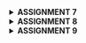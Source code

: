 <details>
<Summary><b>ASSIGNMENT 7</b></summary>

 ### 1. Question: Explain what are stateless widgets and stateful widgets, and explain the difference between them.

Answer: In Flutter, widgets are fundamental components that create the app's user interface, and they are classified into two categories: stateless widgets and stateful widgets. Stateless widgets are immutable, meaning they don’t hold any state that can change over time; their properties are fixed at the time of creation and remain constant throughout the lifecycle of the widget. This makes them ideal for displaying static content, such as text or icons. Conversely, stateful widgets are dynamic and can maintain internal state that may change in response to user interactions or other events, allowing them to rebuild and reflect those changes in the UI. For instance, stateful widgets are often used for interactive elements like forms, checkboxes, or animations. The primary distinction between the two lies in their ability to manage state: stateless widgets rely solely on the data passed to them, while stateful widgets encapsulate both the widget's configuration and the mutable state, enabling a responsive and interactive user experience.

 ### 2. Question: Mention the widgets that you have used for this project and its uses.

 Answer: In this app, StatelessWidget is used in components like MyHomePage, InfoCard, and ItemCard to build elements that don’t need to change once displayed. The whole app is wrapped in MaterialApp, setting up themes, routing, and a consistent design. Each screen layout is managed by Scaffold, providing a base structure with an AppBar at the top for titles and actions, a body, and other essential elements like a floating action button. Spacing and alignment are handled by widgets such as Padding, SizedBox, Center, Column, and Row, allowing you to stack, center, or arrange items both vertically and horizontally.

To display information, Text widgets are used for content, while GridView organizes ItemCard widgets in a scrollable grid format. Card components are also used to give a polished look to items with shadows and a slight elevation, while Material and InkWell add interaction effects like ripples when tapped. For visual icons, Icon provides customizable symbols, and SnackBar shows temporary messages at the screen's bottom for quick feedback, like confirming actions. Finally, Container is a versatile box that holds other widgets and helps manage styling, size, and layout adjustments across different parts of the app.

### 3. Question: What is the use-case for setState()? Explain the variable that can be affected by setState().

 Answer: In Flutter, setState() is utilized within StatefulWidgets to signal that the internal state of the widget has changed, prompting a rebuild of the widget. For example, if there is a variable like int counter = 0 that tracks the number of times a button has been pressed, calling setState(() { counter++; }) increments the counter and updates the UI with the new value. Essentially, any variable defined in the state class that affects the widget's appearance or behavior can be modified using setState().
 
### 4. Question: Explain the difference between const and final keyword.

 Answer: In Dart, the final keyword is used to declare a variable that can be assigned only once, allowing its value to be determined at runtime, whereas const declares a compile time constant that must be known and fixed at compile time. While both prevent reassignment after initialization, final keyword is suitable for values assigned during program execution, such as results from a function, while const is reserved for values that are constant throughout the program and can be used to create constant instances of classes.

### 5. Question: Explain how you implemented the checklist above step-by-step.
Answer:

First I generated a new Flutter project in the terminal with the name nakama_collective, then enter the project directory using this code.

```
flutter create nakama_collective
cd nakama_collective
```

Then I run the project with flutter run and performed the git init, as well as the git add-commit-push to a new GitHub repository. After that, I created a new file named menu.dart and did some modifications until the code looks like this:


```
import 'package:flutter/material.dart';

class MyHomePage extends StatelessWidget {
    MyHomePage({super.key});
    final String npm = '2306173435'; // NPM
    final String name = 'Serafina Nala Putri Setiawan'; // Name
    final String className = 'PBP KKI'; // Class
    final List<ItemHomepage> items = [
    ItemHomepage("View Product List", Icons.list),
    ItemHomepage("Add Product", Icons.add),
    ItemHomepage("Logout", Icons.logout),
     ];
  // This widget is the home page of your application. It is stateful, meaning
  // that it has a State object (defined below) that contains fields that affect
  // how it looks.

  // This class is the configuration for the state. It holds the values (in this
  // case the title) provided by the parent (in this case the App widget) and
  // used by the build method of the State. Fields in a Widget subclass are
  // always marked "final".


  @override
   @override
  Widget build(BuildContext context) {
    // Scaffold provides the basic structure of the page with the AppBar and body.
    return Scaffold(
      // AppBar is the top part of the page that displays the title.
      appBar: AppBar(
        title: const Text(
          'Nakama Collective',
          style: TextStyle(
            color: Colors.white,
            fontWeight: FontWeight.bold,
          ),
        ),
        // The background color of the AppBar is obtained from the application theme color scheme.
        backgroundColor: Theme.of(context).colorScheme.primary,
      ),
      // Body of the page with paddings around it.
      body: Padding(
        padding: const EdgeInsets.all(16.0),
        // Place the widget vertically in a column.
        child: Column(
          crossAxisAlignment: CrossAxisAlignment.center,
          children: [
            // Row to display 3 InfoCard horizontally.
            Row(
              mainAxisAlignment: MainAxisAlignment.spaceEvenly,
              children: [
                InfoCard(title: 'NPM', content: npm),
                InfoCard(title: 'Name', content: name),
                InfoCard(title: 'Class', content: className),
              ],
            ),

            // Give a vertical space of 16 units.
            const SizedBox(height: 16.0),

            // Place the following widget in the center of the page.
            Center(
              child: Column(
                // Place the text and grid item vertically.

                children: [
                  // Display the welcome message with bold font and size 18.
                  const Padding(
                    padding: EdgeInsets.only(top: 16.0),
                    child: Text(
                      'Welcome to Nakama Collective',
                      style: TextStyle(
                        fontWeight: FontWeight.bold,
                        fontSize: 18.0,
                      ),
                    ),
                  ),

                  // Grid to display ItemCard in a 3 column grid.
                  GridView.count(
                    primary: true,
                    padding: const EdgeInsets.all(20),
                    crossAxisSpacing: 10,
                    mainAxisSpacing: 10,
                    crossAxisCount: 3,
                    // To ensure that the grid fits its height.
                    shrinkWrap: true,

                    // Display ItemCard for each item in the items list.
                    children: items.map((ItemHomepage item) {
                      return ItemCard(item);
                    }).toList(),
                  ),
                ],
              ),
            ),
          ],
        ),
      ),
    );
  }
}


class InfoCard extends StatelessWidget {
  // Card information that displays the title and content.

  final String title;  // Card title.
  final String content;  // Card content.

  const InfoCard({super.key, required this.title, required this.content});

  @override
  Widget build(BuildContext context) {
    return Card(
      // Create a card box with a shadow.
      elevation: 2.0,
      child: Container(
        // Set the size and spacing within the card.
        width: MediaQuery.of(context).size.width / 3.5, // Adjust with the width of the device used.
        padding: const EdgeInsets.all(16.0),
        // Place the title and content vertically.
        child: Column(
          children: [
            Text(
              title,
              style: const TextStyle(fontWeight: FontWeight.bold),
            ),
            const SizedBox(height: 8.0),
            Text(content),
          ],
        ),
      ),
    );
  }
}


class ItemHomepage {
    final String name;
    final IconData icon;

    ItemHomepage(this.name, this.icon);
}


class ItemCard extends StatelessWidget {
  // Display the card with an icon and name.

  final ItemHomepage item; 
  
  const ItemCard(this.item, {super.key}); 

  @override
  Widget build(BuildContext context) {
    // Set color based on the item name
    Color backgroundColor;
    if (item.name == "View Product List") {
      backgroundColor = Colors.green;
    } else if (item.name == "Add Product") {
      backgroundColor = Colors.yellow;
    } else if (item.name == "Logout") {
      backgroundColor = Colors.red;
    } else {
      backgroundColor = Theme.of(context).colorScheme.secondary;
    }

    return Material(
      color: backgroundColor, // Apply the background color
      borderRadius: BorderRadius.circular(12),
      
      child: InkWell(
        onTap: () {
          // Display the SnackBar message when the card is pressed.
          ScaffoldMessenger.of(context)
            ..hideCurrentSnackBar()
            ..showSnackBar(
              SnackBar(content: Text("You have pressed the ${item.name} button!"))
            );
        },
        child: Container(
          padding: const EdgeInsets.all(8),
          child: Center(
            child: Column(
              mainAxisAlignment: MainAxisAlignment.center,
              children: [
                Icon(
                  item.icon,
                  color: Colors.white,
                  size: 30.0,
                ),
                const Padding(padding: EdgeInsets.all(3)),
                Text(
                  item.name,
                  textAlign: TextAlign.center,
                  style: const TextStyle(color: Colors.white),
                ),
              ],
            ),
          ),
        ),
      ),
    );
  }
}
```

Following along, I did some modifications to main.dart until the file looks like this:

```
import 'package:flutter/material.dart';
import 'package:nakama_collective/menu.dart';

void main() {
  runApp(const MyApp());
}

class MyApp extends StatelessWidget {
  const MyApp({super.key});

  // This widget is the root of your application.
  @override
  Widget build(BuildContext context) {
    return MaterialApp(
      title: 'Nakama Collective',
      theme: ThemeData(
        // This is the theme of your application.
        //
        // TRY THIS: Try running your application with "flutter run". You'll see
        // the application has a purple toolbar. Then, without quitting the app,
        // try changing the seedColor in the colorScheme below to Colors.green
        // and then invoke "hot reload" (save your changes or press the "hot
        // reload" button in a Flutter-supported IDE, or press "r" if you used
        // the command line to start the app).
        //
        // Notice that the counter didn't reset back to zero; the application
        // state is not lost during the reload. To reset the state, use hot
        // restart instead.
        //
        // This works for code too, not just values: Most code changes can be
        // tested with just a hot reload.
         colorScheme: ColorScheme.fromSwatch(
       primarySwatch: Colors.deepPurple,
 ).copyWith(secondary: Colors.deepPurple[400]),
      ),
      home: MyHomePage(),
    );
  }
}
```
Finally, I performed the add, commit, and push to update the GitHub repository.
</details>

<details>
<Summary><b>ASSIGNMENT 8</b></summary>

### 1. Question : What is the purpose of const in Flutter? Explain the advantages of using const in Flutter code. When should we use const, and when should it not be used?
Answer: In Flutter, the const keyword is used to define objects that are immutable and determined at compile time, making them an essential tool for optimizing performance in Flutter apps. By marking widgets or values as const, they become reusable, allowing Flutter to avoid recreating these objects during rebuilds, which reduces memory usage and improves rendering efficiency. This is particularly useful for widgets with static content, such as icons or text, that remain constant throughout the app's lifecycle. However, const should not be used for dynamic content or values that depend on runtime data, as they require mutability and cannot be determined at compile time. The key advantage of const is its ability to streamline the app’s performance by minimizing unnecessary object creation, making it ideal for building efficient and scalable UIs.

### 2. Question : Explain and compare the usage of Column and Row in Flutter. Provide example implementations of each layout widget!
Answer: In Flutter, Column and Row are essential layout widgets used to arrange child widgets in a linear fashion, but they differ in orientation. A Column arranges its children vertically, from top to bottom, making it ideal for stacking elements like a list or form. In contrast, a Row places its children horizontally, from left to right, which is often used for layouts like navigation bars or toolbars. Both widgets offer alignment controls, such as mainAxisAlignment for positioning along the primary axis and crossAxisAlignment for the secondary axis, allowing flexibility in design. For example, a Column could display text labels stacked vertically, while a Row might align icons and text side by side. The choice between the two depends on whether the layout needs to be vertical or horizontal, making them indispensable tools for building organized and responsive UIs.

### 3. Question : List the input elements you used on the form page in this assignment. Are there other Flutter input elements you didn’t use in this assignment? Explain!
Answer: In this assignment, the form page incorporates several input elements to collect product details. I utilized TextFormField widgets for various inputs, including the product name, description, price, and quantity. The product name and description fields accept strings, allowing users to provide textual information about the product. The price and quantity fields are also implemented as TextFormField widgets, with validation to ensure that the inputs are valid numbers, making sure the data entered is accurate and appropriate for the respective fields. 

There are other Flutter input elements that weren't used in this assignment like Checkbox that could be used for binary choices, Radio buttons for selecting one option from a group, Switch for toggling between two states, and DropdownButton for selecting an item from a list. 

### 4. Question : How do you set the theme within a Flutter application to ensure consistency? Did you implement a theme in your application?
Answer:  In my main.dart, I used the ThemeData class to customize the theme. Specifically, I created a color scheme using ColorScheme.fromSwatch, where I selected Colors.teal as the primary color and Colors.teal[400] for the secondary color. This means the main elements of my app, like the app bar, buttons, and other UI components, will follow this color palette.

### 5. Question : How do you manage navigation in a multi-page Flutter application?
Answer: In a multi page Flutter application, navigation is managed using the Navigator class, which handles the stack of pages or screens. The basic approach involves using Navigator.push() to navigate to a new screen and Navigator.pop() to return to the previous one. For more structured and organized navigation, especially in larger apps, named routes are commonly used. This allows you to define route names in the MaterialApp widget and navigate using Navigator.pushNamed(). Additionally, side menus like Drawer and bottom navigation bars can be implemented by pushing new routes based on user interactions. For complex navigation needs, libraries like go_router or auto_route offer advanced routing features, enabling nested navigation and easier management of page transitions. 

</details>

<details>
<Summary><b>ASSIGNMENT 9</b></summary>

### Question 1: Explain why we need to create a model to retrieve or send JSON data. Will an error occur if we don't create a model first? 
Answer: Creating a model to handle JSON data helps organize and validate the data before sending or retrieving it. Without a model, the data can be messy and inconsistent, leading to errors or unexpected behavior. While you can send or receive JSON without a model, it’s riskier because you lose the structure and checks that a model provides, which can lead to issues like corrupted data or bad responses. A model makes sure everything is in order and reduces the chance of errors.

### Question 2: Explain the function of the http library that you implemented for this task.
Answer: The http library in Flutter is used to send requests between the Flutter app and the Django backend. It allows the app to fetch data from or send data to the Django API using methods like GET and POST. For example, a GET request can retrieve data, while a POST request sends information such as user input. The library also helps handle responses, manage errors, and include authentication tokens in headers when needed.
 
### Question 3: Explain the function of CookieRequest and why it’s necessary to share the CookieRequest instance with all components in the Flutter app.
Answer: The CookieRequest class in Flutter is used to manage cookies, which help maintain user sessions or store authentication data. When a user logs in, the server sends a cookie, and this cookie needs to be included in future requests. Sharing the CookieRequest instance across the app is important because it ensures that the same cookie is sent with every request, keeping the user's session active. If the instance isn't shared, different parts of the app might treat the user as a new session, leading to issues like being logged out unexpectedly.
 
### Question 4: Explain the mechanism of data transmission, from input to display in Flutter.
Answer: In Flutter, when a user inputs data (like typing in a text field or tapping a button), it gets stored in the app's state. The app can then process this data, such as sending it to a server or making changes locally. Once the data is updated, Flutter automatically refreshes the UI to show the new information. This ensures that the display always reflects the latest state, whether it's based on user input or data fetched from a backend.

### Question 5: Explain the authentication mechanism from login, register, to logout. Start from inputting account data in Flutter to Django’s completion of the authentication process and display of the menu in Flutter.
Answer: The authentication process begins in Flutter when the user enters their account details in the login or registration form. Flutter sends this data to the Django backend via an HTTP request. In the case of registration, Django creates a new user account and sends a success response. For login, Django checks the credentials, and if they’re correct, it returns a token. Flutter stores this token securely to keep the user logged in. On logout, the token is removed. After successful authentication, Django sends back the necessary data and Flutter updates the UI to show the menu or user-specific content.

### Question 6: Explain how you implement the checklist above step by step! (not just following the tutorial).
Answer: 

First I set up authentication in django for Flutter by creating a django app named authentication in my nakama-collective django and added authentication to INSTALLED_APPS in the main project settings.py file of the django application. Then I run the command ```pip install django-cors-headers``` to install the required library after enabling the virtual environment and adding django-cors-headers to ```requirements.txt``` as well. After that I aaded corsheaders to INSTALLED_APPS in the main project settings.py file in the nakama-collective django and added
```corsheaders.middleware.CorsMiddleware``` to MIDDLEWARE in the ```settings.py``` of the main project.  

To integrate the Flutter Form with the Django Service, I created a new views function in the main/views.py in the Django project. Then I connected the page product_form.dart to CookieRequest by adding this code 

```
@csrf_exempt
def create_product_flutter(request):
    if request.method == 'POST':

        data = json.loads(request.body)
        new_product = Product.objects.create(
            user=request.user,
            name=data["name"],
            description=data["description"],
            price=int(data["price"]),
            stock=int(data["stock"]),
        )

        new_product.save()

        return JsonResponse({"status": "success"}, status=200)
    else:
        return JsonResponse({"status": "error"}, status=401)
```
I also connected the page productentry_form.dart to CookieRequest by adding this code.

```
@override
  Widget build(BuildContext context) {
    final request = context.watch<CookieRequest>();

    return Scaffold(

```
For logout feature implementation, I added a method for logout in the authentication/views.py

```
@csrf_exempt
def logout(request):
    username = request.user.username

    try:
        auth_logout(request)
        return JsonResponse({
            "username": username,
            "status": True,
            "message": "Logged out successfully!"
        }, status=200)
    except:
        return JsonResponse({
        "status": False,
        "message": "Logout failed."
        }, status=401)
```
Then to create a detail page for each item listed on the Product list page, I created a new file product_details.dart which consists of this

```
import 'package:flutter/material.dart'; 
import 'package:nakama_collective/models/product_entry.dart'; 
class ProductDetailsPage extends StatelessWidget {
  final Product product;
  const ProductDetailsPage({super.key, required this.product});
  @override
  Widget build(BuildContext context) {
    return Scaffold(
      appBar: AppBar(
        title: Text(product.fields.name), 
        centerTitle: true,
        actions: <Widget>[
          IconButton(
            icon: const Icon(Icons.chevron_left),
            onPressed: () => Navigator.pop(context), 
          ),
        ], // Widget[]
      ), // AppBar
      body: SingleChildScrollView(
        padding: const EdgeInsets.all(16.0),
        child: Column(
          crossAxisAlignment: CrossAxisAlignment.start,
          children: [
            Text(
              product.fields.name,
              style: const TextStyle(fontSize: 24, fontWeight: FontWeight.bold),
            ), // Text
            const SizedBox(height: 10),
            Text("Description: ${product.fields.description}", style: const TextStyle(fontSize: 16)),
            const SizedBox(height: 10),
            Text("Price: ${product.fields.price}", style: const TextStyle(fontSize: 16)),
            const SizedBox(height: 10),
            Text("Stock: ${product.fields.stock}", style: const TextStyle(fontSize: 16)),
          ],
        ),
      ),
    );
  }
}
```

Then in list_productentry.dart I imported the product_details.dart

```

import 'package:nakama_collective/widgets/product_details.dart';

```

Next I added these lines

```
 title: const Text('Product List'),
        backgroundColor: Theme.of(context).colorScheme.primary,
        foregroundColor: Colors.white,
```
```
itemBuilder: (context, index) {
                  final product = snapshot.data![index];
                  return InkWell(
                    onTap: () {
                      Navigator.push(
                        context,
                        MaterialPageRoute(
                          builder: (context) => ProductDetailsPage(product: product),
                        ),
                      );
                    },
                    child: Card(
                      margin: const EdgeInsets.symmetric(horizontal: 16, vertical: 12),
                      child: Container(
                        decoration: BoxDecoration(
                          border: Border.all(
                            color: Colors.grey, // Color of the border
                            width: 1, // Width of the border
                          ),
                          borderRadius: BorderRadius.circular(12), // Border radius of the container
                        ),
                        padding: const EdgeInsets.all(20.0),
                        child: Column(
                          mainAxisAlignment: MainAxisAlignment.start,
                          crossAxisAlignment: CrossAxisAlignment.start,
                          children: [
                            Text(
                              "${snapshot.data![index].fields.name}",
                              style: const TextStyle(
                                fontSize: 18.0,
                                fontWeight: FontWeight.bold,
                              ),
                            ),
                            const SizedBox(height: 10),
                            Text("${snapshot.data![index].fields.description}"),
                            const SizedBox(height: 10),
                            Text("${snapshot.data![index].fields.price}"),
                            const SizedBox(height: 10),
                            Text("${snapshot.data![index].fields.stock}")
                          ],
```

</details>